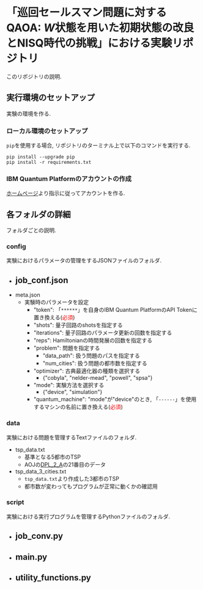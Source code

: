 # 「巡回セールスマン問題に対するQAOA: $W$状態を用いた初期状態の改良とNISQ時代の挑戦」における実験リポジトリ
このリポジトリの説明.

## 実行環境のセットアップ
実験の環境を作る.

### ローカル環境のセットアップ
`pip`を使用する場合, リポジトリのターミナル上で以下のコマンドを実行する.

```
pip install --upgrade pip
pip install -r requirements.txt
```
### IBM Quantum Platformのアカウントの作成

[ホームページ](https://quantum.ibm.com/)より指示に従ってアカウントを作る.

## 各フォルダの詳細
フォルダごとの説明.

### config
実験におけるパラメータの管理をするJSONファイルのフォルダ.

- job_conf.json
    - 
- meta.json
    - 実験時のパラメータを設定
        - "token": 「`******`」を自身のIBM Quantum PlatformのAPI Tokenに置き換える(<span style="color: red; ">必須</span>)
        - "shots": 量子回路のshotsを指定する
        - "iterations": 量子回路のパラメータ更新の回数を指定する
        - "reps": Hamiltonianの時間発展の回数を指定する
        - "problem": 問題を指定する
            - "data_path": 扱う問題のパスを指定する
            - "num_cities": 扱う問題の都市数を指定する
        - "optimizer": 古典最適化器の種類を選択する
            - {"cobyla", "nelder-mead", "powell", "spsa"}
        - "mode": 実験方法を選択する
            - {"device", "simulation"}
        - "quantum_machine": "mode"が"device"のとき, 「`------`」を使用するマシンの名前に置き換える(<span style="color: red; ">必須</span>)

### data
実験における問題を管理するTextファイルのフォルダ.

- tsp_data.txt
    - 基準となる5都市のTSP
    - AOJの[DPL_2_A](https://judge.u-aizu.ac.jp/onlinejudge/description.jsp?id=DPL_2_A)の21番目のデータ
- tsp_data_3_cities.txt
    - `tsp_data.txt`より作成した3都市のTSP
    - 都市数が変わってもプログラムが正常に動くかの確認用

### script
実験における実行プログラムを管理するPythonファイルのフォルダ.

- job_conv.py
    - 
- main.py
    - 
- utility_functions.py
    - 